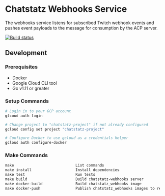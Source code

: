 # Chatstatz Webhooks Service

The webhooks service listens for subscribed Twitch webhook events and
pushes event payloads to the message for consumption by the ACP server.

[![Build status](https://badge.buildkite.com/03f303396fe05d51a5d7e420915544dde6a316fb8b32dc2012.svg)](https://buildkite.com/chatstatz/chatstatz-webhooks)

## Development

### Prerequisites

- Docker
- Google Cloud CLI tool
- Go v1.11 or greater

### Setup Commands

```bash
# Login in to your GCP account
glcoud auth login

# Change project to "chatstatz-project" if not already configured
gcloud config set project "chatstatz-project"

# Configure Docker to use gcloud as a credentials helper
gcloud auth configure-docker
```

### Make Commands

```txt
make                            List commands
make install                    Install dependencies
make test                       Run tests
make build                      Build chatstatz-webhooks server
make docker-build               Build chatstatz_webhooks image
make docker-push                Publish chatstatz_webhooks images to repository
```
